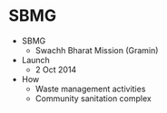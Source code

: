 # SBMG
* SBMG
	* Swachh Bharat Mission (Gramin)
* Launch
	* 2 Oct 2014
* How
	* Waste management activities
	* Community sanitation complex